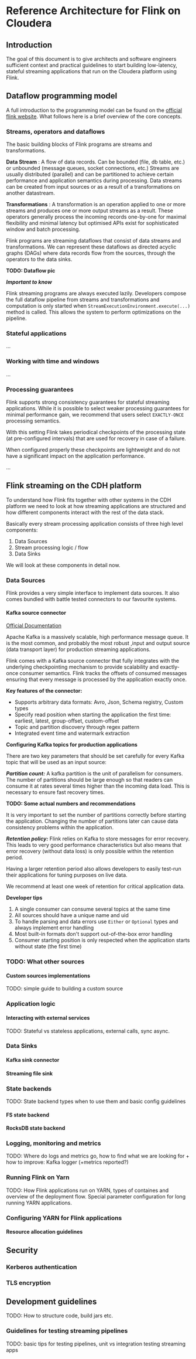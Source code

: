 # Reference Architecture for Flink on Cloudera

## Introduction

The goal of this document is to give architects and software engineers sufficient context and practical guidelines to start building low-latency, stateful streaming applications that run on the Cloudera platform using Flink.

## Dataflow programming model

A full introduction to the programming model can be found on the [official flink website](https://ci.apache.org/projects/flink/flink-docs-release-1.8/concepts/programming-model.html). What follows here is a brief overview of the core concepts.

### Streams, operators and dataflows

The basic building blocks of Flink programs are streams and transformations.

**Data Stream** :  A flow of data records. Can be bounded (file, db table, etc.) or unbounded (message queues, socket connections, etc.) Streams are usually distributed (parallel) and can be partitioned to achieve certain performance and application semantics during processing. Data streams can be created from input sources or as a result of a transformations on another datastream.

**Transformations** : A transformation is an operation applied to one or more streams and produces one or more output streams as a result. These operators generally process the incoming records one-by-one for maximal flexibility and minimal latency but optimised APIs exist for sophisticated window and batch processing.

Flink programs are streaming dataflows that consist of data streams and transformations. We can represent these dataflows as directed acyclic graphs (DAGs) where data records flow from the sources, through the operators to the data sinks.

**TODO: Dataflow pic**

***Important to know***

Flink streaming programs are always executed lazily. Developers compose the full dataflow pipeline from streams and transformations and computation is only started when `StreamExecutionEnvironment.execute(...)` method is called. This allows the system to perform optimizations on the pipeline.

### Stateful applications

...

### Working with time and windows

...

### Processing guarantees

Flink supports strong consistency guarantees for stateful streaming applications. While it is possible to select weaker processing guarantees for minimal performance gain, we recommend that users select `EXACTLY-ONCE` processing semantics.

With this setting Flink takes periodical checkpoints of the processing state (at pre-configured intervals) that are used for recovery in case of a failure.

When configured properly these checkpoints are lightweight and do not have a significant impact on the application performance.

...

## Flink streaming on the CDH platform

To understand how Flink fits together with other systems in the CDH platform we need to look at how streaming applications are structured and how different components interact with the rest of the data stack.

Basically every stream processing application consists of three high level components:

 1. Data Sources
 2. Stream processing logic / flow
 3. Data Sinks

We will look at these components in detail now.

### Data Sources

Flink provides a very simple interface to implement data sources. It also comes bundled with battle tested connectors to our favourite systems.

#### Kafka source connector

[Official Documentation](https://ci.apache.org/projects/flink/flink-docs-release-1.8/dev/connectors/kafka.html#kafka-consumer)

Apache Kafka is a massively scalable, high performance message queue. It is the most common, and probably the most robust ,input and output source (data transport layer) for production streaming applications.

Flink comes with a Kafka source connector that fully integrates with the underlying checkpointing mechanism to provide scalability and exactly-once consumer semantics. Flink tracks the offsets of consumed messages ensuring that every message is processed by the application exactly once.

**Key features of the connector:**
 - Supports arbitrary data formats: Avro, Json, Schema registry, Custom types
 - Specify read position when starting the application the first time: earliest, latest, group-offset, custom-offset
 - Topic and partition discovery through regex pattern
 - Integrated event time and watermark extraction

**Configuring Kafka topics for production applications**

There are two key parameters that should be set carefully for every Kafka topic that will be used as an input source:

***Partition count:*** A kafka partition is the unit of parallelism for consumers. The number of partitions should be large enough so that readers can consume it at rates several times higher than the incoming data load. This is necessary to ensure fast recovery times.

**TODO: Some actual numbers and recommendations**

It is very important to set the number of partitions correctly before starting the application. Changing the number of partitions later can cause data consistency problems within the application.

***Retention policy:*** Flink relies on Kafka to store messages for error recovery. This leads to very good performance characteristics but also means that error recovery (without data loss) is only possible within the retention period.

Having a larger retention period also allows developers to easily test-run their applications for tuning purposes on live data.

We recommend at least one week of retention for critical application data.

**Developer tips**
 1. A single consumer can consume several topics at the same time
 2. All sources should have a unique name and uid
 3. To handle parsing and data errors use `Either` or `Optional` types and always implement error handling
 4. Most built-in formats don't support out-of-the-box error handling
 5. Consumer starting position is only respected when the application starts without state (the first time)

### TODO: What other sources

#### Custom sources implementations

TODO: simple guide to building a custom source

### Application logic

#### Interacting with external services

TODO: Stateful vs stateless applications, external calls, sync async.

### Data Sinks

#### Kafka sink connector

#### Streaming file sink

### State backends

TODO: State backend types when to use them and basic config guidelines

#### FS state backend

#### RocksDB state backend

### Logging, monitoring and metrics

TODO: Where do logs and metrics go, how to find what we are looking for + how to improve: Kafka logger (+metrics reported?)

### Running Flink on Yarn

TODO: How Flink applications run on YARN, types of containes and overview of the deployment flow. Special parameter configuration for long running YARN applications.

### Configuring YARN for Flink applications

#### Resource allocation guidelines

## Security

### Kerberos authentication

### TLS encryption

## Development guidelines

TODO: How to structure code, build jars etc.

### Guidelines for testing streaming pipelines

TODO: basic tips for testing pipelines, unit vs integration testing streaming apps

